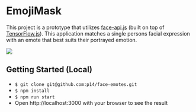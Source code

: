 # EmojiMask

This project is a prototype that utilizes [face-api.js](https://github.com/justadudewhohacks/face-api.js/) (built on top of [TensorFlow.js](https://github.com/tensorflow/tfjs)). This application matches a single persons facial expression with an emote that best suits their portrayed emotion.

![](https://media.giphy.com/media/ykbZ3stoLsMdhJbZvG/giphy.gif)

## Getting Started (Local)
* `$ git clone git@github.com:p14/face-emotes.git`
* `$ npm install`
* `$ npm run start`
* Open http://localhost:3000 with your browser to see the result
